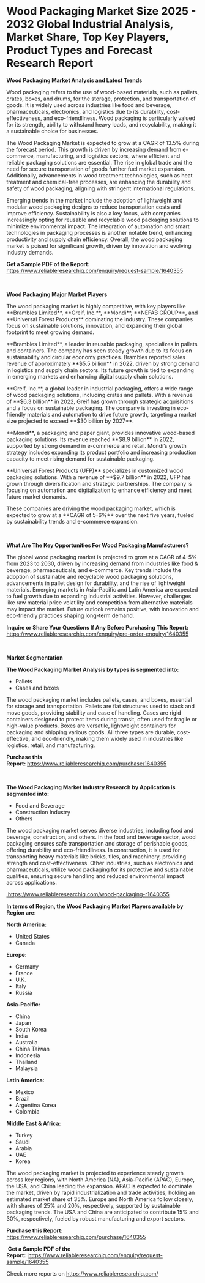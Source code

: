 <p><h1>Wood Packaging Market Size 2025 - 2032 Global Industrial Analysis, Market Share, Top Key Players, Product Types and Forecast Research Report</h1></p><p><strong>Wood Packaging Market Analysis and Latest Trends</strong></p>
<p><p>Wood packaging refers to the use of wood-based materials, such as pallets, crates, boxes, and drums, for the storage, protection, and transportation of goods. It is widely used across industries like food and beverage, pharmaceuticals, electronics, and logistics due to its durability, cost-effectiveness, and eco-friendliness. Wood packaging is particularly valued for its strength, ability to withstand heavy loads, and recyclability, making it a sustainable choice for businesses.</p><p>The Wood Packaging Market is expected to grow at a CAGR of 13.5% during the forecast period. This growth is driven by increasing demand from e-commerce, manufacturing, and logistics sectors, where efficient and reliable packaging solutions are essential. The rise in global trade and the need for secure transportation of goods further fuel market expansion. Additionally, advancements in wood treatment technologies, such as heat treatment and chemical-free processes, are enhancing the durability and safety of wood packaging, aligning with stringent international regulations.</p><p>Emerging trends in the market include the adoption of lightweight and modular wood packaging designs to reduce transportation costs and improve efficiency. Sustainability is also a key focus, with companies increasingly opting for reusable and recyclable wood packaging solutions to minimize environmental impact. The integration of automation and smart technologies in packaging processes is another notable trend, enhancing productivity and supply chain efficiency. Overall, the wood packaging market is poised for significant growth, driven by innovation and evolving industry demands.</p></p>
<p><strong>Get a Sample PDF of the Report:&nbsp;</strong> <a href="https://www.reliableresearchiq.com/enquiry/request-sample/1640355?utm_campaign=2250&utm_medium=2&utm_source=Github&utm_content=ia&utm_term=25012025&utm_id=wood-packaging">https://www.reliableresearchiq.com/enquiry/request-sample/1640355</a></p>
<p>&nbsp;</p>
<p><strong>Wood Packaging Major Market Players</strong></p>
<p><p>The wood packaging market is highly competitive, with key players like **Brambles Limited**, **Greif, Inc.**, **Mondi**, **NEFAB GROUP**, and **Universal Forest Products** dominating the industry. These companies focus on sustainable solutions, innovation, and expanding their global footprint to meet growing demand.</p><p>**Brambles Limited**, a leader in reusable packaging, specializes in pallets and containers. The company has seen steady growth due to its focus on sustainability and circular economy practices. Brambles reported sales revenue of approximately **$5.5 billion** in 2022, driven by strong demand in logistics and supply chain sectors. Its future growth is tied to expanding in emerging markets and enhancing digital supply chain solutions.</p><p>**Greif, Inc.**, a global leader in industrial packaging, offers a wide range of wood packaging solutions, including crates and pallets. With a revenue of **$6.3 billion** in 2022, Greif has grown through strategic acquisitions and a focus on sustainable packaging. The company is investing in eco-friendly materials and automation to drive future growth, targeting a market size projected to exceed **$30 billion by 2027**.</p><p>**Mondi**, a packaging and paper giant, provides innovative wood-based packaging solutions. Its revenue reached **$8.9 billion** in 2022, supported by strong demand in e-commerce and retail. Mondi’s growth strategy includes expanding its product portfolio and increasing production capacity to meet rising demand for sustainable packaging.</p><p>**Universal Forest Products (UFP)** specializes in customized wood packaging solutions. With a revenue of **$9.7 billion** in 2022, UFP has grown through diversification and strategic partnerships. The company is focusing on automation and digitalization to enhance efficiency and meet future market demands.</p><p>These companies are driving the wood packaging market, which is expected to grow at a **CAGR of 5-6%** over the next five years, fueled by sustainability trends and e-commerce expansion.</p></p>
<p>&nbsp;</p>
<p><strong>What Are The Key Opportunities For Wood Packaging Manufacturers?</strong></p>
<p><p>The global wood packaging market is projected to grow at a CAGR of 4-5% from 2023 to 2030, driven by increasing demand from industries like food & beverage, pharmaceuticals, and e-commerce. Key trends include the adoption of sustainable and recyclable wood packaging solutions, advancements in pallet design for durability, and the rise of lightweight materials. Emerging markets in Asia-Pacific and Latin America are expected to fuel growth due to expanding industrial activities. However, challenges like raw material price volatility and competition from alternative materials may impact the market. Future outlook remains positive, with innovation and eco-friendly practices shaping long-term demand.</p></p>
<p><strong>Inquire or Share Your Questions If Any Before Purchasing This Report:</strong> <a href="https://www.reliableresearchiq.com/enquiry/pre-order-enquiry/1640355?utm_campaign=2250&utm_medium=2&utm_source=Github&utm_content=ia&utm_term=25012025&utm_id=wood-packaging">https://www.reliableresearchiq.com/enquiry/pre-order-enquiry/1640355</a></p>
<p>&nbsp;</p>
<p><strong>Market Segmentation</strong></p>
<p><strong>The Wood Packaging Market Analysis by types is segmented into:</strong></p>
<p><ul><li>Pallets</li><li>Cases and boxes</li></ul></p>
<p><p>The wood packaging market includes pallets, cases, and boxes, essential for storage and transportation. Pallets are flat structures used to stack and move goods, providing stability and ease of handling. Cases are rigid containers designed to protect items during transit, often used for fragile or high-value products. Boxes are versatile, lightweight containers for packaging and shipping various goods. All three types are durable, cost-effective, and eco-friendly, making them widely used in industries like logistics, retail, and manufacturing.</p></p>
<p><strong>Purchase this Report:&nbsp;</strong><a href="https://www.reliableresearchiq.com/purchase/1640355?utm_campaign=2250&utm_medium=2&utm_source=Github&utm_content=ia&utm_term=25012025&utm_id=wood-packaging">https://www.reliableresearchiq.com/purchase/1640355</a></p>
<p>&nbsp;</p>
<p><strong>The Wood Packaging Market Industry Research by Application is segmented into:</strong></p>
<p><ul><li>Food and Beverage</li><li>Construction Industry</li><li>Others</li></ul></p>
<p><p>The wood packaging market serves diverse industries, including food and beverage, construction, and others. In the food and beverage sector, wood packaging ensures safe transportation and storage of perishable goods, offering durability and eco-friendliness. In construction, it is used for transporting heavy materials like bricks, tiles, and machinery, providing strength and cost-effectiveness. Other industries, such as electronics and pharmaceuticals, utilize wood packaging for its protective and sustainable qualities, ensuring secure handling and reduced environmental impact across applications.</p></p>
<p><a href="https://www.reliableresearchiq.com/wood-packaging-r1640355?utm_campaign=2250&utm_medium=2&utm_source=Github&utm_content=ia&utm_term=25012025&utm_id=wood-packaging">&nbsp;https://www.reliableresearchiq.com/wood-packaging-r1640355</a></p>
<p><strong>In terms of Region, the Wood Packaging Market Players available by Region are:</strong></p>
<p>
    <p> <strong> North America: </strong>
        <ul>
            <li>United States</li>
            <li>Canada</li>
        </ul>
        </p> 
    <p> <strong> Europe: </strong>
        <ul>
            <li>Germany</li>
            <li>France</li>
            <li>U.K.</li>
            <li>Italy</li>
            <li>Russia</li>
        </ul>
        </p> 
    <p> <strong> Asia-Pacific: </strong>
        <ul>
            <li>China</li>
            <li>Japan</li>
            <li>South Korea</li>
            <li>India</li>
            <li>Australia</li>
            <li>China Taiwan</li>
            <li>Indonesia</li>
            <li>Thailand</li>
            <li>Malaysia</li>
        </ul>
        </p> 
    <p> <strong> Latin America: </strong>
        <ul>
            <li>Mexico</li>
            <li>Brazil</li>
            <li>Argentina Korea</li>
            <li>Colombia</li>
        </ul>
        </p> 
    <p> <strong> Middle East & Africa: </strong>
        <ul>
            <li>Turkey</li>
            <li>Saudi</li>
            <li>Arabia</li>
            <li>UAE</li>
            <li>Korea</li>
        </ul>
    </p>
    </p>
<p><p>The wood packaging market is projected to experience steady growth across key regions, with North America (NA), Asia-Pacific (APAC), Europe, the USA, and China leading the expansion. APAC is expected to dominate the market, driven by rapid industrialization and trade activities, holding an estimated market share of 35%. Europe and North America follow closely, with shares of 25% and 20%, respectively, supported by sustainable packaging trends. The USA and China are anticipated to contribute 15% and 30%, respectively, fueled by robust manufacturing and export sectors.</p></p>
<p><strong>Purchase this Report: </strong><a href="https://www.reliableresearchiq.com/purchase/1640355?utm_campaign=2250&utm_medium=2&utm_source=Github&utm_content=ia&utm_term=25012025&utm_id=wood-packaging">https://www.reliableresearchiq.com/purchase/1640355</a></p>
<p>&nbsp;<strong>Get a Sample PDF of the Report:&nbsp;&nbsp;</strong><a href="https://www.reliableresearchiq.com/enquiry/request-sample/1640355?utm_campaign=2250&utm_medium=2&utm_source=Github&utm_content=ia&utm_term=25012025&utm_id=wood-packaging">https://www.reliableresearchiq.com/enquiry/request-sample/1640355</a></p>
<p><strong></strong></p>
<p>Check more reports on <a href="https://www.reliableresearchiq.com/?utm_campaign=2250&utm_medium=2&utm_source=Github&utm_content=ia&utm_term=25012025&utm_id=wood-packaging">https://www.reliableresearchiq.com/</a></p>